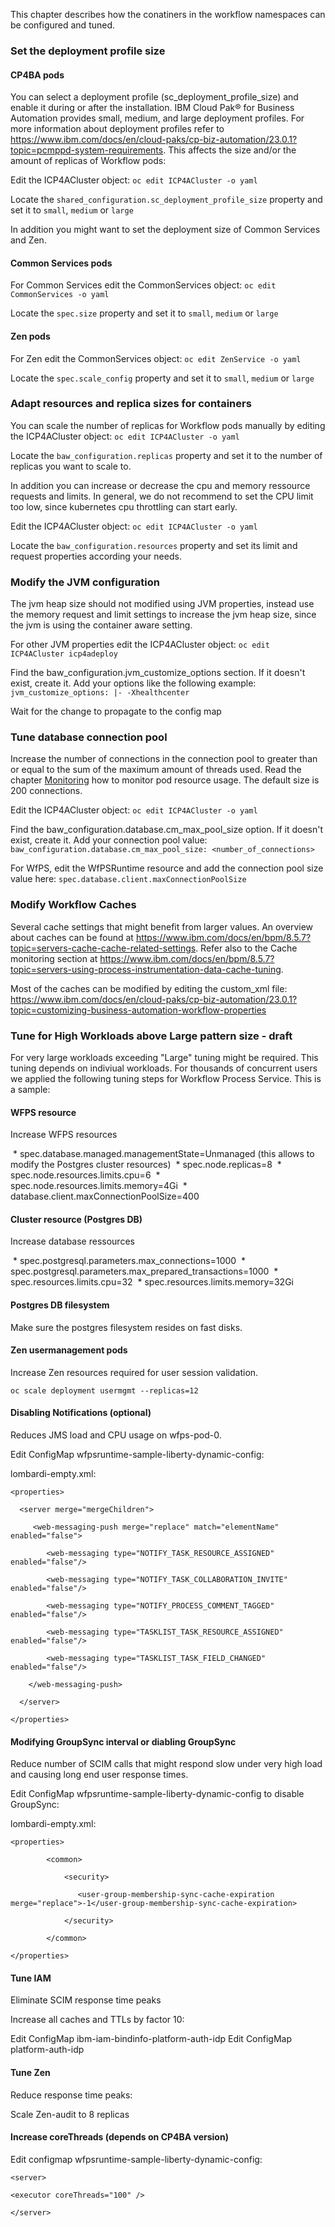 This chapter describes how the conatiners in the workflow namespaces can be configured and tuned.


### Set the deployment profile size

#### CP4BA pods
You can select a deployment profile (sc_deployment_profile_size) and enable it during or after the installation. IBM Cloud Pak® for Business Automation provides small, medium, and large deployment profiles. For more information about deployment profiles refer to https://www.ibm.com/docs/en/cloud-paks/cp-biz-automation/23.0.1?topic=pcmppd-system-requirements. This affects the size and/or the amount of replicas of Workflow pods:

Edit the ICP4ACluster object:
`oc edit ICP4ACluster -o yaml`

Locate the `shared_configuration.sc_deployment_profile_size` property and set it to `small`, `medium` or `large`

In addition you might want to set the deployment size of Common Services and Zen.

#### Common Services pods
For Common Services edit the CommonServices object:
`oc edit CommonServices -o yaml`

Locate the `spec.size` property and set it to `small`, `medium` or `large`

#### Zen pods
For Zen edit the CommonServices object:
`oc edit ZenService -o yaml`

Locate the `spec.scale_config` property and set it to `small`, `medium` or `large`


### Adapt resources and replica sizes for containers 
You can scale the number of replicas for Workflow pods manually by editing the ICP4ACluster object:
`oc edit ICP4ACluster -o yaml`

Locate the `baw_configuration.replicas` property and set it to the number of replicas you want to scale to.

In addition you can increase or decrease the cpu and memory ressource requests and limits.
In general, we do not recommend to set the CPU limit too low, since kubernetes cpu throttling can start early.

Edit the ICP4ACluster object:
`oc edit ICP4ACluster -o yaml`

Locate the `baw_configuration.resources` property and set its limit and request properties according your needs. 


### Modify the JVM configuration
The jvm heap size should not modified using JVM properties, instead use the memory request and limit settings to increase the jvm heap size, since the jvm is using the container aware setting.

For other JVM properties edit the ICP4ACluster object:
`oc edit ICP4ACluster icp4adeploy`

Find the baw_configuration.jvm_customize_options section. If it doesn't exist, create it. Add your options like the following example:
`jvm_customize_options: |-
-Xhealthcenter`

Wait for the change to propagate to the config map


### Tune database connection pool

Increase the number of connections in the connection pool to greater than or equal to the sum of the maximum amount of threads used. Read the chapter [Monitoring](monitoring.md) how to monitor pod resource usage. The default size is 200 connections.

Edit the ICP4ACluster object:
`oc edit ICP4ACluster -o yaml`

Find the baw_configuration.database.cm_max_pool_size option. If it doesn't exist, create it. Add your connection pool value:
`baw_configuration.database.cm_max_pool_size: <number_of_connections>`

For WfPS, edit the WfPSRuntime resource and add the connection pool size value here:
`spec.database.client.maxConnectionPoolSize`

### Modify Workflow Caches
Several cache settings that might benefit from larger values. An overview about caches can be found at https://www.ibm.com/docs/en/bpm/8.5.7?topic=servers-cache-cache-related-settings. Refer also to the Cache monitoring section at https://www.ibm.com/docs/en/bpm/8.5.7?topic=servers-using-process-instrumentation-data-cache-tuning.

Most of the caches can be modified by editing the custom_xml file:
https://www.ibm.com/docs/en/cloud-paks/cp-biz-automation/23.0.1?topic=customizing-business-automation-workflow-properties


### Tune for High Workloads above Large pattern size - **draft**

For very large workloads exceeding "Large" tuning might be required. This tuning depends on indiviual workloads. For thousands of concurrent users we applied the following tuning steps for Workflow Process Service. This is a sample:

#### WFPS resource

Increase WFPS resources

 * spec.database.managed.managementState=Unmanaged (this allows to modify the Postgres cluster resources)
 * spec.node.replicas=8
 * spec.node.resources.limits.cpu=6
 * spec.node.resources.limits.memory=4Gi
 * database.client.maxConnectionPoolSize=400
 
#### Cluster resource (Postgres DB)

Increase database ressources

 * spec.postgresql.parameters.max_connections=1000
 * spec.postgresql.parameters.max_prepared_transactions=1000
 * spec.resources.limits.cpu=32
 * spec.resources.limits.memory=32Gi

#### Postgres DB filesystem
Make sure the postgres filesystem resides on fast disks.

#### Zen usermanagement pods

Increase Zen resources required for user session validation.
```
oc scale deployment usermgmt --replicas=12
```

#### Disabling Notifications (optional)

Reduces JMS load and CPU usage on wfps-pod-0.

Edit ConfigMap wfpsruntime-sample-liberty-dynamic-config:

lombardi-empty.xml:
```
<properties>

  <server merge="mergeChildren">

     <web-messaging-push merge="replace" match="elementName" enabled="false">

        <web-messaging type="NOTIFY_TASK_RESOURCE_ASSIGNED" enabled="false"/>

        <web-messaging type="NOTIFY_TASK_COLLABORATION_INVITE" enabled="false"/>

        <web-messaging type="NOTIFY_PROCESS_COMMENT_TAGGED" enabled="false"/>

        <web-messaging type="TASKLIST_TASK_RESOURCE_ASSIGNED" enabled="false"/>

        <web-messaging type="TASKLIST_TASK_FIELD_CHANGED" enabled="false"/>

    </web-messaging-push>

  </server>

</properties>
```

#### Modifying GroupSync interval or diabling GroupSync

Reduce number of SCIM calls that might respond slow under very high load and causing long end user response times.

Edit ConfigMap wfpsruntime-sample-liberty-dynamic-config to disable GroupSync:

lombardi-empty.xml:
```
<properties>

        <common>

            <security>

               <user-group-membership-sync-cache-expiration merge="replace">-1</user-group-membership-sync-cache-expiration>

            </security>

        </common>

</properties>
```

#### Tune IAM

Eliminate SCIM response time peaks

Increase all caches and TTLs by factor 10:

Edit ConfigMap ibm-iam-bindinfo-platform-auth-idp
Edit ConfigMap platform-auth-idp

#### Tune Zen

Reduce response time peaks:

Scale Zen-audit to 8 replicas

#### Increase coreThreads (depends on CP4BA version)

Edit configmap wfpsruntime-sample-liberty-dynamic-config:
```
<server>

<executor coreThreads="100" />

</server>
```

